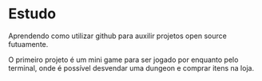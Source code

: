 # Estudo
Aprendendo como utilizar github para auxilir projetos open source futuamente.

  O primeiro projeto é um mini game para ser jogado por enquanto pelo terminal, onde é possível desvendar uma dungeon e comprar itens na loja.
